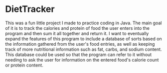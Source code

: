 # DietTracker
This was a fun little project I made to practice coding in Java. The main goal of it is to track the calories and protein of food the user enters into the program and then sum it all together and return it. I want to eventually expand the features of this program to include a database of sorts based on the information gathered from the user's food entries, as well as keeping track of more nutritional information such as fat, carbs, and sodium content. This database could be used so that the program can refer to it without needing to ask the user for information on the entered food's calorie count or protein content. 
